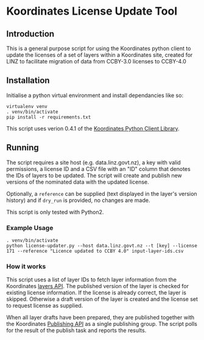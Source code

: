 # Koordinates License Update Tool

## Introduction

This is a general purpose script for using the Koordinates python client
to update the licenses of a set of layers within a Koordinates site, created
for LINZ to facilitate migration of data from CCBY-3.0 licenses to CCBY-4.0

## Installation

Initialise a python virtual environment and install dependancies like so:

```
virtualenv venv
. venv/bin/activate
pip install -r requirements.txt
```

This script uses verion 0.4.1 of the [Koordinates Python Client Library](http://koordinates-python.readthedocs.io/en/stable/).

## Running

The script requires a site host (e.g. data.linz.govt.nz), a key with valid permissions, a license ID and
a CSV file with an "ID" column that denotes the IDs of layers to be updated. The script will create and 
publish new versions of the nominated data with the updated license.

Optionally, a `reference` can be supplied (text displayed in the layer's version history) and if `dry_run` 
is provided, no changes are made.

This script is only tested with Python2.

### Example Usage

```
. venv/bin/activate
python license-updater.py --host data.linz.govt.nz --t [key] --license 171 --reference "Licence updated to CCBY 4.0" input-layer-ids.csv
```

### How it works

This script uses a list of layer IDs to fetch layer information from the Koordinates [layers API](https://help.koordinates.com/api/publisher-admin-api/layers-tables-api/). 
The published version of the layer is checked for existing license information. If the license is already correct, the layer is skipped. Otherwise a draft version of the
layer is created and the license set to request license as supplied.

When all layer drafts have been prepared, they are published together with the Koordinates [Publishing API](https://help.koordinates.com/api/publisher-admin-api/publishing-api/) 
as a single publishing group.  The script polls for the result of the publish task and reports the results.

